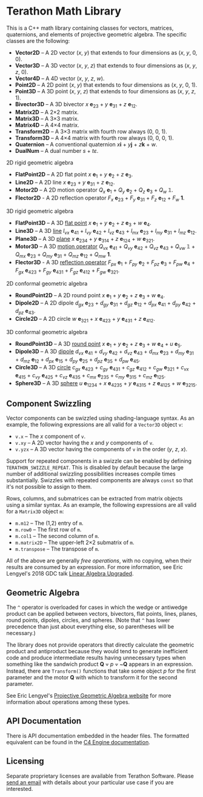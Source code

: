 # Terathon Math Library

This is a C++ math library containing classes for vectors, matrices, quaternions, and elements of projective geometric algebra. The specific classes are the following:

* **Vector2D** – A 2D vector (*x*, *y*) that extends to four dimensions as (*x*, *y*, 0, 0).
* **Vector3D** – A 3D vector (*x*, *y*, *z*) that extends to four dimensions as (*x*, *y*, *z*, 0).
* **Vector4D** – A 4D vector (*x*, *y*, *z*, *w*).
* **Point2D** – A 2D point (*x*, *y*) that extends to four dimensions as (*x*, *y*, 0, 1).
* **Point3D** – A 3D point (*x*, *y*, *z*) that extends to four dimensions as (*x*, *y*, *z*, 1).
* **Bivector3D** – A 3D bivector *x* **e**<sub>23</sub> + *y* **e**<sub>31</sub> + *z* **e**<sub>12</sub>.
* **Matrix2D** – A 2×2 matrix.
* **Matrix3D** – A 3×3 matrix.
* **Matrix4D** – A 4×4 matrix.
* **Transform2D** – A 3×3 matrix with fourth row always (0, 0, 1).
* **Transform3D** – A 4×4 matrix with fourth row always (0, 0, 0, 1).
* **Quaternion** – A conventional quaternion *x***i** + *y***j** + *z***k** + *w*.
* **DualNum** – A dual number *s* + *tε*.

2D rigid geometric algebra
* **FlatPoint2D** – A 2D flat point *x* **e**<sub>1</sub> + *y* **e**<sub>2</sub> + *z* **e**<sub>3</sub>.
* **Line2D** – A 2D line *x* **e**<sub>23</sub> + *y* **e**<sub>31</sub> + *z* **e**<sub>12</sub>.
* **Motor2D** – A 2D motion operator *Q<sub>x</sub>* **e**<sub>1</sub> + *Q<sub>y</sub>* **e**<sub>2</sub> + *Q<sub>z</sub>* **e**<sub>3</sub> + *Q<sub>w</sub>* 𝟙.
* **Flector2D** - A 2D reflection operator *F<sub>x</sub>* **e**<sub>23</sub> + *F<sub>y</sub>* **e**<sub>31</sub> + *F<sub>z</sub>* **e**<sub>12</sub> + *F<sub>w</sub>* **1**.

3D rigid geometric algebra
* **FlatPoint3D** – A 3D [flat point](https://rigidgeometricalgebra.org/wiki/index.php?title=Point) *x* **e**<sub>1</sub> + *y* **e**<sub>2</sub> + *z* **e**<sub>3</sub> + *w* **e**<sub>4</sub>.
* **Line3D** – A 3D [line](https://rigidgeometricalgebra.org/wiki/index.php?title=Line) *l<sub>vx</sub>* **e**<sub>41</sub> + *l<sub>vy</sub>* **e**<sub>42</sub> + *l<sub>vz</sub>* **e**<sub>43</sub> + *l<sub>mx</sub>* **e**<sub>23</sub> + *l<sub>my</sub>* **e**<sub>31</sub> + *l<sub>mz</sub>* **e**<sub>12</sub>.
* **Plane3D** – A 3D [plane](https://rigidgeometricalgebra.org/wiki/index.php?title=Plane) *x* **e**<sub>234</sub> + *y* **e**<sub>314</sub> + *z* **e**<sub>124</sub> + *w* **e**<sub>321</sub>.
* **Motor3D** – A 3D [motion operator](https://rigidgeometricalgebra.org/wiki/index.php?title=Motor) *Q<sub>vx</sub>* **e**<sub>41</sub> + *Q<sub>vy</sub>* **e**<sub>42</sub> + *Q<sub>vz</sub>* **e**<sub>43</sub> + *Q<sub>vw</sub>* 𝟙 + *Q<sub>mx</sub>* **e**<sub>23</sub> + *Q<sub>my</sub>* **e**<sub>31</sub> + *Q<sub>mz</sub>* **e**<sub>12</sub> + *Q<sub>mw</sub>* **1**.
* **Flector3D** - A 3D [reflection operator](https://rigidgeometricalgebra.org/wiki/index.php?title=Flector) *F<sub>px</sub>* **e**<sub>1</sub> + *F<sub>py</sub>* **e**<sub>2</sub> + *F<sub>pz</sub>* **e**<sub>3</sub> + *F<sub>pw</sub>* **e**<sub>4</sub> + *F<sub>gx</sub>* **e**<sub>423</sub> + *F<sub>gy</sub>* **e**<sub>431</sub> + *F<sub>gz</sub>* **e**<sub>412</sub> + *F<sub>gw</sub>* **e**<sub>321</sub>.

2D conformal geometric algebra
* **RoundPoint2D** – A 2D round point *x* **e**<sub>1</sub> + *y* **e**<sub>2</sub> + *z* **e**<sub>3</sub> + *w* **e**<sub>4</sub>.
* **Dipole2D** – A 2D dipole *d<sub>gx</sub>* **e**<sub>23</sub> + *d<sub>gy</sub>* **e**<sub>31</sub> + *d<sub>gz</sub>* **e**<sub>12</sub> + *d<sub>px</sub>* **e**<sub>41</sub> + *d<sub>py</sub>* **e**<sub>42</sub> + *d<sub>pz</sub>* **e**<sub>43</sub>.
* **Circle2D** – A 2D circle *w* **e**<sub>321</sub> + *x* **e**<sub>423</sub> + *y* **e**<sub>431</sub> + *z* **e**<sub>412</sub>.

3D conformal geometric algebra
* **RoundPoint3D** – A 3D [round point](https://conformalgeometricalgebra.org/wiki/index.php?title=Round_point) *x* **e**<sub>1</sub> + *y* **e**<sub>2</sub> + *z* **e**<sub>3</sub> + *w* **e**<sub>4</sub> + *u* **e**<sub>5</sub>.
* **Dipole3D** – A 3D [dipole](https://conformalgeometricalgebra.org/wiki/index.php?title=Dipole) *d<sub>vx</sub>* **e**<sub>41</sub> + *d<sub>vy</sub>* **e**<sub>42</sub> + *d<sub>vz</sub>* **e**<sub>43</sub> + *d<sub>mx</sub>* **e**<sub>23</sub> + *d<sub>my</sub>* **e**<sub>31</sub> + *d<sub>mz</sub>* **e**<sub>12</sub> + *d<sub>px</sub>* **e**<sub>15</sub> + *d<sub>py</sub>* **e**<sub>25</sub> + *d<sub>pz</sub>* **e**<sub>35</sub> + *d<sub>pw</sub>* **e**<sub>45</sub>.
* **Circle3D** – A 3D [circle](https://conformalgeometricalgebra.org/wiki/index.php?title=Circle) *c<sub>gx</sub>* **e**<sub>423</sub> + *c<sub>gy</sub>* **e**<sub>431</sub> + *c<sub>gz</sub>* **e**<sub>412</sub> + *c<sub>gw</sub>* **e**<sub>321</sub> + *c<sub>vx</sub>* **e**<sub>415</sub> + *c<sub>vy</sub>* **e**<sub>425</sub> + *c<sub>vz</sub>* **e**<sub>435</sub> + *c<sub>mx</sub>* **e**<sub>235</sub> + *c<sub>my</sub>* **e**<sub>315</sub> + *c<sub>mz</sub>* **e**<sub>125</sub>.
* **Sphere3D** – A 3D [sphere](https://conformalgeometricalgebra.org/wiki/index.php?title=Sphere) *u* **e**<sub>1234</sub> + *x* **e**<sub>4235</sub> + *y* **e**<sub>4315</sub> + *z* **e**<sub>4125</sub> + *w* **e**<sub>3215</sub>.

## Component Swizzling

Vector components can be swizzled using shading-language syntax. As an example, the following expressions are all valid for a `Vector3D` object `v`:

* `v.x` – The *x* component of `v`.
* `v.xy` – A 2D vector having the *x* and *y* components of `v`.
* `v.yzx` – A 3D vector having the components of `v` in the order (*y*, *z*, *x*).

Support for repeated components in a swizzle can be enabled by defining `TERATHON_SWIZZLE_REPEAT`. This is disabled by default because the large number of additional swizzling possibilities increases compile times substantially. Swizzles with repeated components are always `const` so that it's not possible to assign to them.

Rows, columns, and submatrices can be extracted from matrix objects using a similar syntax. As an example, the following expressions are all valid for a `Matrix3D` object `m`:

* `m.m12` – The (1,2) entry of `m`.
* `m.row0` – The first row of `m`.
* `m.col1` – The second column of `m`.
* `m.matrix2D` – The upper-left 2×2 submatrix of `m`.
* `m.transpose` – The transpose of `m`.

All of the above are generally *free operations*, with no copying, when their results are consumed by an expression. For more information, see Eric Lengyel's 2018 GDC talk [Linear Algebra Upgraded](http://terathon.com/gdc18_lengyel.pdf).

## Geometric Algebra

The `^` operator is overloaded for cases in which the wedge or antiwedge product can be applied between vectors, bivectors, flat points, lines, planes, round points, dipoles, circles, and spheres. (Note that `^` has lower precedence than just about everything else, so parentheses will be necessary.)

The library does not provide operators that directly calculate the geometric product and antiproduct because they would tend to generate inefficient code and produce intermediate results having unnecessary types when something like the sandwich product **Q** ⟇ *p* ⟇ ~**Q** appears in an expression. Instead, there are `Transform()` functions that take some object *p* for the first parameter and the motor **Q** with which to transform it for the second parameter.

See Eric Lengyel's [Projective Geometric Algebra website](http://projectivegeometricalgebra.org) for more information about operations among these types.

## API Documentation

There is API documentation embedded in the header files. The formatted equivalent can be found in the [C4 Engine documentation](http://c4engine.com/docs/Math/index.html).

## Licensing

Separate proprietary licenses are available from Terathon Software. Please [send an email](mailto:service@terathon.com) with details about your particular use case if you are interested.

